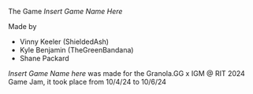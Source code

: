 The Game *Insert Game Name Here*

Made by
- Vinny Keeler (ShieldedAsh)
- Kyle Benjamin (TheGreenBandana)
- Shane Packard

*Insert Game Name here* was made for the Granola.GG x IGM @ RIT 2024 Game Jam, it took place from 10/4/24 to 10/6/24
